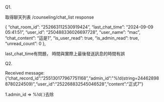 Q1.

取得聊天列表 /counseling/chat_list
response

{
“chat_room_id”: “252663112530919424”,
“last_chat_time”: “2024-09-09 05:41:51”,
“user_id”: “250488336026697728”,
“user_name”: “mac”,
“chat_content”: “這是1”,
“is_user_read”: true,
“is_admin_read”: true,
“unread_count”: 0
},

last_chat_time有問題，
時間與實際上最後發送訊息的時間有誤

Q2.

Received message: {“chat_record_id”:“255130177967751168”,“admin_id”:"%!d(string=244628988780224509)",“user_id”:“252268832545046528”,“content”:“正式7”}

1.admin_id => %!d( )去除

